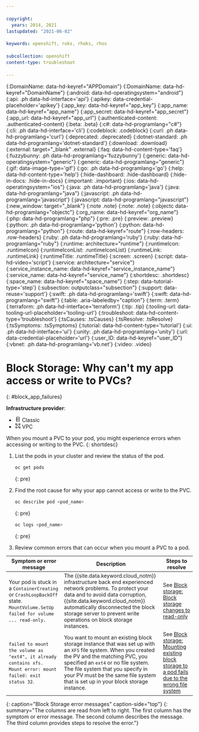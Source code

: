 ```yaml
---

copyright:
  years: 2014, 2021
lastupdated: "2021-06-02"

keywords: openshift, roks, rhoks, rhos

subcollection: openshift
content-type: troubleshoot

---
```


{:DomainName: data-hd-keyref="APPDomain"}
{:DomainName: data-hd-keyref="DomainName"}
{:android: data-hd-operatingsystem="android"}
{:api: .ph data-hd-interface='api'}
{:apikey: data-credential-placeholder='apikey'}
{:app_key: data-hd-keyref="app_key"}
{:app_name: data-hd-keyref="app_name"}
{:app_secret: data-hd-keyref="app_secret"}
{:app_url: data-hd-keyref="app_url"}
{:authenticated-content: .authenticated-content}
{:beta: .beta}
{:c#: data-hd-programlang="c#"}
{:cli: .ph data-hd-interface='cli'}
{:codeblock: .codeblock}
{:curl: .ph data-hd-programlang='curl'}
{:deprecated: .deprecated}
{:dotnet-standard: .ph data-hd-programlang='dotnet-standard'}
{:download: .download}
{:external: target="_blank" .external}
{:faq: data-hd-content-type='faq'}
{:fuzzybunny: .ph data-hd-programlang='fuzzybunny'}
{:generic: data-hd-operatingsystem="generic"}
{:generic: data-hd-programlang="generic"}
{:gif: data-image-type='gif'}
{:go: .ph data-hd-programlang='go'}
{:help: data-hd-content-type='help'}
{:hide-dashboard: .hide-dashboard}
{:hide-in-docs: .hide-in-docs}
{:important: .important}
{:ios: data-hd-operatingsystem="ios"}
{:java: .ph data-hd-programlang='java'}
{:java: data-hd-programlang="java"}
{:javascript: .ph data-hd-programlang='javascript'}
{:javascript: data-hd-programlang="javascript"}
{:new_window: target="_blank"}
{:note .note}
{:note: .note}
{:objectc data-hd-programlang="objectc"}
{:org_name: data-hd-keyref="org_name"}
{:php: data-hd-programlang="php"}
{:pre: .pre}
{:preview: .preview}
{:python: .ph data-hd-programlang='python'}
{:python: data-hd-programlang="python"}
{:route: data-hd-keyref="route"}
{:row-headers: .row-headers}
{:ruby: .ph data-hd-programlang='ruby'}
{:ruby: data-hd-programlang="ruby"}
{:runtime: architecture="runtime"}
{:runtimeIcon: .runtimeIcon}
{:runtimeIconList: .runtimeIconList}
{:runtimeLink: .runtimeLink}
{:runtimeTitle: .runtimeTitle}
{:screen: .screen}
{:script: data-hd-video='script'}
{:service: architecture="service"}
{:service_instance_name: data-hd-keyref="service_instance_name"}
{:service_name: data-hd-keyref="service_name"}
{:shortdesc: .shortdesc}
{:space_name: data-hd-keyref="space_name"}
{:step: data-tutorial-type='step'}
{:subsection: outputclass="subsection"}
{:support: data-reuse='support'}
{:swift: .ph data-hd-programlang='swift'}
{:swift: data-hd-programlang="swift"}
{:table: .aria-labeledby="caption"}
{:term: .term}
{:terraform: .ph data-hd-interface='terraform'}
{:tip: .tip}
{:tooling-url: data-tooling-url-placeholder='tooling-url'}
{:troubleshoot: data-hd-content-type='troubleshoot'}
{:tsCauses: .tsCauses}
{:tsResolve: .tsResolve}
{:tsSymptoms: .tsSymptoms}
{:tutorial: data-hd-content-type='tutorial'}
{:ui: .ph data-hd-interface='ui'}
{:unity: .ph data-hd-programlang='unity'}
{:url: data-credential-placeholder='url'}
{:user_ID: data-hd-keyref="user_ID"}
{:vbnet: .ph data-hd-programlang='vb.net'}
{:video: .video}
  
  
# Block Storage: Why can't my app access or write to PVCs?
{: #block_app_failures}

**Infrastructure provider**:
* <img src="../images/icon-classic.png" alt="Classic infrastructure provider icon" width="15" style="width:15px; border-style: none"/> Classic
* <img src="../images/icon-vpc.png" alt="VPC infrastructure provider icon" width="15" style="width:15px; border-style: none"/> VPC

When you mount a PVC to your pod, you might experience errors when accessing or writing to the PVC.
{: shortdesc}

1. List the pods in your cluster and review the status of the pod.
   ```sh
   oc get pods
   ```
   {: pre}

2. Find the root cause for why your app cannot access or write to the PVC.
   ```sh
   oc describe pod <pod_name>
   ```
   {: pre}

   ```sh
   oc logs <pod_name>
   ```
   {: pre}

3. Review common errors that can occur when you mount a PVC to a pod.

| Symptom or error message | Description | Steps to resolve |
| --- | --- | --- |
| Your pod is stuck in a `ContainerCreating` or `CrashLoopBackOff` state. `MountVolume.SetUp failed for volume ... read-only.` | The {{site.data.keyword.cloud_notm}} infrastructure back end experienced network problems. To protect your data and to avoid data corruption, {{site.data.keyword.cloud_notm}} automatically disconnected the block storage server to prevent write operations on block storage instances. | See [Block storage: Block storage changes to read-only](/docs/containers?topic=containers-readonly_block) |
| `failed to mount the volume as "ext4", it already contains xfs. Mount error: mount failed: exit status 32`. | You want to mount an existing block storage instance that was set up with an `XFS` file system. When you created the PV and the matching PVC, you specified an `ext4` or no file system. The file system that you specify in your PV must be the same file system that is set up in your block storage instance. | See [Block storage: Mounting existing block storage to a pod fails due to the wrong file system](/docs/containers?topic=containers-block_filesystem) |
{: caption="Block Storage error messages" caption-side="top"}
{: summary="The columns are read from left to right. The first column has the symptom or error message. The second column describes the message. The third column provides steps to resolve the error."}
